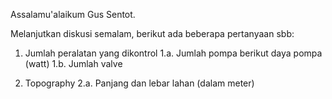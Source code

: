 Assalamu'alaikum Gus Sentot.

Melanjutkan diskusi semalam, berikut ada beberapa pertanyaan sbb:

1. Jumlah peralatan yang dikontrol
   1.a. Jumlah pompa berikut daya pompa (watt)
   1.b. Jumlah valve

2. Topography
   2.a. Panjang dan lebar lahan (dalam meter)
